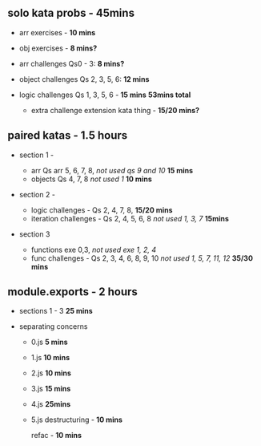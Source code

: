 ## solo kata probs - 45mins

- arr exercises - **10 mins**
- obj exercises - **8 mins?**

- arr challenges Qs0 - 3: **8 mins?**
- object challenges Qs 2, 3, 5, 6: **12 mins**

- logic challenges Qs 1, 3, 5, 6 - **15 mins**
  **53mins total**

  - extra challenge extension kata thing - **15/20 mins?**

## paired katas - 1.5 hours

- section 1 -

  - arr Qs arr 5, 6, 7, 8, _not used qs 9 and 10_ **15 mins**
  - objects Qs 4, 7, 8 _not used 1_ **10 mins**

- section 2 -

  - logic challenges - Qs 2, 4, 7, 8, **15/20 mins**
  - iteration challenges - Qs 2, 4, 5, 6, 8 _not used 1, 3, 7_ **15mins**

- section 3
  - functions exe 0,3, _not used exe 1, 2, 4_
  - func challenges - Qs 2, 3, 4, 6, 8, 9, 10 _not used 1, 5, 7, 11, 12_ **35/30 mins**

## module.exports - 2 hours

- sections 1 - 3 **25 mins**

- separating concerns

  - 0.js **5 mins**
  - 1.js **10 mins**
  - 2.js **10 mins**
  - 3.js **15 mins**
  - 4.js **25mins**
  - 5.js destructuring - **10 mins**

    refac - **10 mins**
